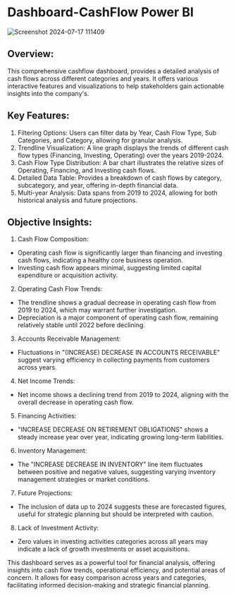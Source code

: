 # Dashboard-CashFlow Power BI

![Screenshot 2024-07-17 111409](https://github.com/user-attachments/assets/90072dec-46ce-4afc-a9d9-48dafed5d9f4)

## Overview:
This comprehensive cashflow dashboard, provides a detailed analysis of cash flows across different categories and years. It offers various interactive features and visualizations to help stakeholders gain actionable insights into the company's.

## Key Features:
1. Filtering Options: Users can filter data by Year, Cash Flow Type, Sub Categories, and Category, allowing for granular analysis.
2. Trendline Visualization: A line graph displays the trends of different cash flow types (Financing, Investing, Operating) over the years 2019-2024.
3. Cash Flow Type Distribution: A bar chart illustrates the relative sizes of Operating, Financing, and Investing cash flows.
4. Detailed Data Table: Provides a breakdown of cash flows by category, subcategory, and year, offering in-depth financial data.
5. Multi-year Analysis: Data spans from 2019 to 2024, allowing for both historical analysis and future projections.

## Objective Insights:

1. Cash Flow Composition:
* Operating cash flow is significantly larger than financing and investing cash flows, indicating a healthy core business operation.
* Investing cash flow appears minimal, suggesting limited capital expenditure or acquisition activity.

2. Operating Cash Flow Trends:
* The trendline shows a gradual decrease in operating cash flow from 2019 to 2024, which may warrant further investigation.
* Depreciation is a major component of operating cash flow, remaining relatively stable until 2022 before declining.

3. Accounts Receivable Management:
* Fluctuations in "(INCREASE) DECREASE IN ACCOUNTS RECEIVABLE" suggest varying efficiency in collecting payments from customers across years.

4. Net Income Trends:
* Net income shows a declining trend from 2019 to 2024, aligning with the overall decrease in operating cash flow.

5. Financing Activities:
* "INCREASE DECREASE ON RETIREMENT OBLIGATIONS" shows a steady increase year over year, indicating growing long-term liabilities.

6. Inventory Management:
* The "INCREASE DECREASE IN INVENTORY" line item fluctuates between positive and negative values, suggesting varying inventory management strategies or market conditions.

7. Future Projections:
* The inclusion of data up to 2024 suggests these are forecasted figures, useful for strategic planning but should be interpreted with caution.

8. Lack of Investment Activity:
* Zero values in investing activities categories across all years may indicate a lack of growth investments or asset acquisitions.

This dashboard serves as a powerful tool for financial analysis, offering insights into cash flow trends, operational efficiency, and potential areas of concern. It allows for easy comparison across years and categories, facilitating informed decision-making and strategic financial planning.
